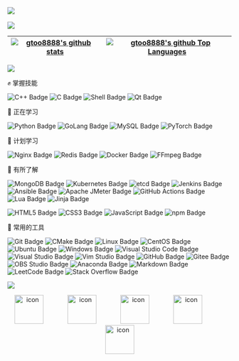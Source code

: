 <!-- **About me**

- 💼 FrontEnd Engineer at [Razorpay](http://razorpay.com/)

- 📈 Built github-readme-stats, verlyjs and more, **50m+** hits • **50K** stars on GitHub

- ❤️ I love writing TypeScript, and building fun experiments on type-level

- 💬 Ask me about anything [here](https://github.com/anuraghazra/anuraghazra/issues) -->


<a href="https://gtoo8888.github.io/"><img src="https://img.shields.io/badge/Website-博客-blue" /></a>&emsp;


<div align="left">
<img src="https://metrics.lecoq.io/gtoo8888?template=classic&base=header%2C%20activity%2C%20community%2C%20repositories%2C%20metadata&base.indepth=false&base.hireable=false&base.skip=false&config.timezone=Asia%2FShanghai" /> 
</div>


<!-- 热门语言中，去掉了html,css,javascript,是自动生成的博客 -->
| <a href="https://github.com/anuraghazra/github-readme-stats"><img align="center" src="https://github-readme-stats.vercel.app/api?username=gtoo8888&show_icons=true&hide_border=true" alt="gtoo8888's github stats" /></a> | <a href="https://github.com/anuraghazra/github-readme-stats"><img align="center" src="https://github-readme-stats.vercel.app/api/top-langs/?username=gtoo8888&layout=compact&theme=buefy&hide_border=true&hide=html,css,javascript" alt="gtoo8888's github Top Languages"/></a> |
| ------------- | ------------- |



<div align="left"> <img src="https://leetcard.jacoblin.cool/lovd_fan_pig?theme=light&font=Port%20Lligat%20Sans&ext=heatmap&site=cn" /> </div>

✊ 掌握技能

![C++ Badge](https://img.shields.io/badge/C%2B%2B-00599C?logo=cplusplus&logoColor=fff&style=flat)
![C Badge](https://img.shields.io/badge/C-A8B9CC?logo=c&logoColor=fff&style=flat)
![Shell Badge](https://img.shields.io/badge/Shell-FFD500?logo=shell&logoColor=fff&style=flat)
![Qt Badge](https://img.shields.io/badge/Qt-41CD52?logo=qt&logoColor=fff&style=flat)

💪 正在学习

![Python Badge](https://img.shields.io/badge/Python-3776AB?logo=python&logoColor=fff&style=flat)
![GoLang Badge](https://img.shields.io/badge/GoLang-00ADD8?logo=go&logoColor=fff&style=flat
)
![MySQL Badge](https://img.shields.io/badge/MySQL-4479A1?logo=mysql&logoColor=fff&style=flat)
![PyTorch Badge](https://img.shields.io/badge/PyTorch-EE4C2C?logo=PyTorch&logoColor=fff&style=flat)

🧠 计划学习

![Nginx Badge](https://img.shields.io/badge/Nginx-009900?logo=nginx&logoColor=fff&style=flat)
![Redis Badge](https://img.shields.io/badge/Redis-d82a20?logo=Redis&logoColor=fff&style=flat)
![Docker Badge](https://img.shields.io/badge/Docker-2496ED?logo=Docker&logoColor=fff&style=flat)
![FFmpeg Badge](https://img.shields.io/badge/FFmpeg-007808?logo=FFmpeg&logoColor=fff&style=flat)

👀 有所了解

![MongoDB Badge](https://img.shields.io/badge/MongoDB-47A248?logo=mongodb&logoColor=fff&style=flat)
![Kubernetes Badge](https://img.shields.io/badge/Kubernetes-326CE5?logo=Kubernetes&logoColor=fff&style=flat)
![etcd Badge](https://img.shields.io/badge/etcd-419EDA?logo=etcd&logoColor=fff&style=flat)
![Jenkins Badge](https://img.shields.io/badge/Jenkins-D24939?logo=Jenkins&logoColor=fff&style=flat)
![Ansible Badge](https://img.shields.io/badge/Ansible-EE0000?logo=Ansible&logoColor=fff&style=flat)
![Apache JMeter Badge](https://img.shields.io/badge/Apache%20JMeter-D22128?logo=ApacheJMeter&logoColor=fff&style=flat)
![GitHub Actions Badge](https://img.shields.io/badge/GitHub%20Actions-2088FF?logo=GitHubActions&logoColor=fff&style=flat)
![Lua Badge](https://img.shields.io/badge/Lua-2C2D72?logo=Lua&logoColor=fff&style=flat)
![Jinja Badge](https://img.shields.io/badge/Jinja-B41717?logo=Jinja&logoColor=fff&style=flat)

![HTML5 Badge](https://img.shields.io/badge/HTML5-E34F26?logo=HTML5&logoColor=fff&style=flat)
![CSS3 Badge](https://img.shields.io/badge/CSS3-1572B6?logo=CSS3&logoColor=fff&style=flat)
![JavaScript Badge](https://img.shields.io/badge/JavaScript-F7DF1E?logo=JavaScript&logoColor=fff&style=flat)
![npm Badge](https://img.shields.io/badge/npm-CB3837?logo=npm&logoColor=fff&style=flat)

🧰 常用的工具

![Git Badge](https://img.shields.io/badge/Git-F05032?logo=git&logoColor=fff&style=flat)
![CMake Badge](https://img.shields.io/badge/CMake-064F8C?logo=cmake&logoColor=fff&style=flat)
![Linux Badge](https://img.shields.io/badge/Linux-FCC624?logo=linux&logoColor=000&style=flat)
![CentOS Badge](https://img.shields.io/badge/CentOS-262577?logo=CentOS&logoColor=fff&style=flat)
![Ubuntu Badge](https://img.shields.io/badge/Ubuntu-E95420?logo=Ubuntu&logoColor=fff&style=flat)
![Windows Badge](https://img.shields.io/badge/Windows-0078D6?logo=windows&logoColor=fff&style=flat)
![Visual Studio Code Badge](https://img.shields.io/badge/Visual%20Studio%20Code-007ACC?logo=visualstudiocode&logoColor=fff&style=flat)
![Visual Studio Badge](https://img.shields.io/badge/Visual%20Studio-5C2D91?logo=visualstudio&logoColor=fff&style=flat)
![Vim Studio Badge](https://img.shields.io/badge/Vim-019733?logo=Vim&logoColor=fff&style=flat)
![GitHub Badge](https://img.shields.io/badge/GitHub-181717?logo=github&logoColor=fff&style=flat)
![Gitee Badge](https://img.shields.io/badge/Gitee-C71D23?logo=gitee&logoColor=fff&style=flat)
![OBS Studio Badge](https://img.shields.io/badge/OBS-302E31?logo=OBSStudio&logoColor=fff&style=flat)
![Anaconda Badge](https://img.shields.io/badge/Anaconda-44A833?logo=Anaconda&logoColor=fff&style=flat)
![Markdown Badge](https://img.shields.io/badge/Markdown-000000?logo=Markdown&logoColor=fff&style=flat)
![LeetCode Badge](https://img.shields.io/badge/LeetCode-FFA116?logo=LeetCode&logoColor=fff&style=flat)
![Stack Overflow Badge](https://img.shields.io/badge/Stack%20Overflow-F58025?logo=StackOverflow&logoColor=fff&style=flat)


<!-- programming tool icon 编程工具图标 -->
<img src="https://skillicons.dev/icons?i=c,cpp,mongodb,git,linux,redis,golang,python,qt,mysql,vscode,nginx,pytorch,markdown,pr" /><br>

<!-- svg -->
<div align="center"> 
<img src="https://techstack-generator.vercel.app/kubernetes-icon.svg" alt="icon" width="65" style="width: 65px; height: 65px; margin-right: 50px; margin-bottom: 0px;" />
<img src="https://techstack-generator.vercel.app/mysql-icon.svg" alt="icon" width="65" style="width: 65px; height: 65px; margin-right: 50px; margin-bottom: 0px;" />
<img src="https://techstack-generator.vercel.app/docker-icon.svg" alt="icon" width="65" style="width: 65px; height: 65px; margin-right: 50px; margin-bottom: 0px;" /> 
<img src="https://techstack-generator.vercel.app/nginx-icon.svg" alt="icon" width="65" style="width: 65px; height: 65px; margin-right: 50px; margin-bottom: 0px;" />
<img src="https://techstack-generator.vercel.app/cpp-icon.svg" alt="icon" width="65" height="65" /><br>
</div>




